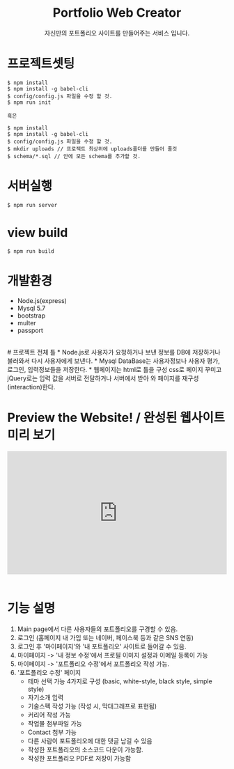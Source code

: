 <h1 align=center>Portfolio Web Creator</h1>
<p align=center>자신만의 포트폴리오 사이트를 만들어주는 서비스 입니다.</p>

# 프로젝트셋팅
    $ npm install
    $ npm install -g babel-cli
    $ config/config.js 파일을 수정 할 것.
    $ npm run init

    혹은
    
    $ npm install
    $ npm install -g babel-cli
    $ config/config.js 파일을 수정 할 것.
    $ mkdir uploads // 프로젝트 최상위에 uploads폴더를 만들어 줄것
    $ schema/*.sql // 안에 모든 schema를 추가할 것.

# 서버실행
    $ npm run server

# view build
    $ npm run build

# 개발환경
* Node.js(express)
* Mysql 5.7
* bootstrap
* multer
* passport



<br>
# 프로젝트 전체 틀
* Node.js로 사용자가 요청하거나 보낸 정보를 DB에 저장하거나 불러와서 다시 사용자에게 보낸다.
* Mysql DataBase는 사용자정보나 사용자 평가, 로그인, 입력정보들을 저장한다.
* 웹페이지는 html로 틀을 구성 css로 페이지 꾸미고 jQuery로는 입력 값을 서버로 전달하거나 서버에서 받아 와 페이지를 재구성(interaction)한다.
<br>

# Preview the Website! / 완성된 웹사이트 미리 보기

<style>.embed-container { position: relative; padding-bottom: 56.25%; height: 0; overflow: hidden; max-width: 100%; } .embed-container iframe, .embed-container object, .embed-container embed { position: absolute; top: 0; left: 0; width: 100%; height: 100%; }</style><div class='embed-container'><iframe src='https://www.youtube.com/embed/4cBB8imoPt4' frameborder='0' allowfullscreen></iframe></div>
<br>


# 기능 설명
1. Main page에서 다른 사용자들의 포트폴리오를 구경할 수 있음.
2. 로그인 (홈페이지 내 가입 또는 네이버, 페이스북 등과 같은 SNS 연동)
3. 로그인 후 '마이페이지'와 '내 포트폴리오' 사이트로 들어갈 수 있음.
4. 마이페이지 -> '내 정보 수정'에서 프로필 이미지 설정과 이메일 등록이 가능
5. 마이페이지 -> '포트폴리오 수정'에서 포트폴리오 작성 가능. 
6. '포트폴리오 수정' 페이지
     - 테마 선택 가능 4가지로 구성 (basic, white-style, black style, simple style)
     - 자기소개 입력
     - 기술스펙 작성 가능 (작성 시, 막대그래프로 표현됨)
     - 커리어 작성 가능
     - 작업물 첨부파일 가능
     - Contact 첨부 가능
     - 다른 사람이 포트폴리오에 대한 댓글 남길 수 있음
     - 작성한 포트폴리오의 소스코드 다운이 가능함.
     - 작성한 포트폴리오 PDF로 저장이 가능함

<br>
